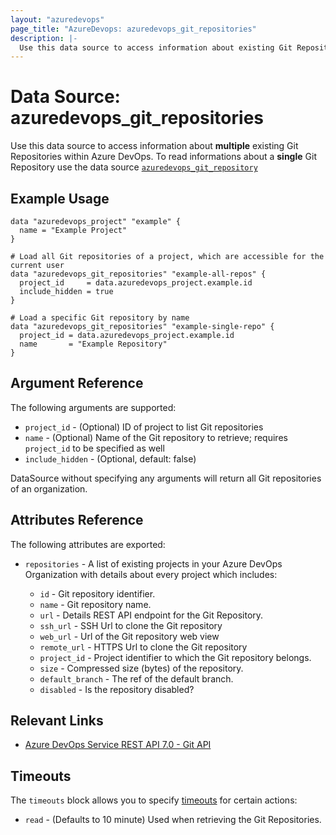 ```yaml
---
layout: "azuredevops"
page_title: "AzureDevops: azuredevops_git_repositories"
description: |-
  Use this data source to access information about existing Git Repositories within Azure DevOps.
---
```


# Data Source: azuredevops_git_repositories

Use this data source to access information about **multiple** existing Git Repositories within Azure DevOps.
To read informations about a **single** Git Repository use the data source [`azuredevops_git_repository`](data_git_repository.html)

## Example Usage

```hcl
data "azuredevops_project" "example" {
  name = "Example Project"
}

# Load all Git repositories of a project, which are accessible for the current user
data "azuredevops_git_repositories" "example-all-repos" {
  project_id     = data.azuredevops_project.example.id
  include_hidden = true
}

# Load a specific Git repository by name
data "azuredevops_git_repositories" "example-single-repo" {
  project_id = data.azuredevops_project.example.id
  name       = "Example Repository"
}
```

## Argument Reference

The following arguments are supported:

- `project_id` - (Optional) ID of project to list Git repositories
- `name` - (Optional) Name of the Git repository to retrieve; requires `project_id` to be specified as well
- `include_hidden` - (Optional, default: false)

DataSource without specifying any arguments will return all Git repositories of an organization.

## Attributes Reference

The following attributes are exported:

- `repositories` - A list of existing projects in your Azure DevOps Organization with details about every project which includes:

  - `id` - Git repository identifier.
  - `name` - Git repository name.
  - `url` - Details REST API endpoint for the Git Repository.
  - `ssh_url` - SSH Url to clone the Git repository
  - `web_url` - Url of the Git repository web view
  - `remote_url` - HTTPS Url to clone the Git repository
  - `project_id` - Project identifier to which the Git repository belongs.
  - `size` - Compressed size (bytes) of the repository.
  - `default_branch` - The ref of the default branch.
  - `disabled` - Is the repository disabled?

## Relevant Links

- [Azure DevOps Service REST API 7.0 - Git API](https://docs.microsoft.com/en-us/rest/api/azure/devops/git/?view=azure-devops-rest-7.0)

## Timeouts

The `timeouts` block allows you to specify [timeouts](https://developer.hashicorp.com/terraform/language/resources/syntax#operation-timeouts) for certain actions:

* `read` - (Defaults to 10 minute) Used when retrieving the Git Repositories.